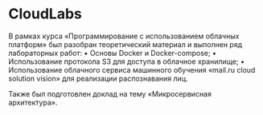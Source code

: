 # CloudLabs

В рамках курса «Программирование с использованием облачных платформ» был разобран теоретический материал и выполнен ряд лабораторных работ:
  •	Основы Docker и Docker-compose;
  •	Использование протокола S3 для доступа в облачное хранилище;
  •	Использование облачного сервиса машинного обучения «mail.ru cloud solution vision» для реализации распознавания лиц.

Также был подготовлен доклад на тему «Микросервисная архитектура».

